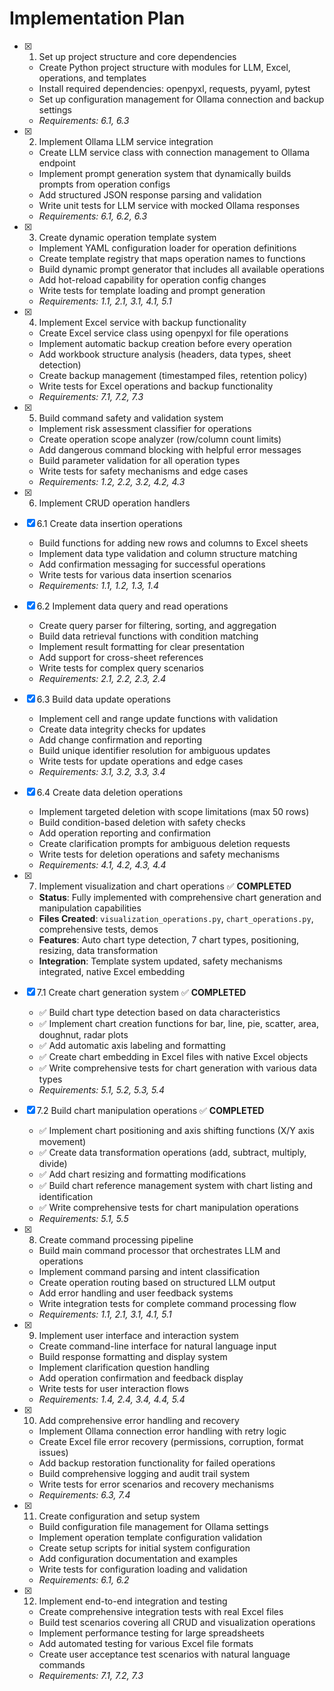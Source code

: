 # Implementation Plan

- [x] 1. Set up project structure and core dependencies





  - Create Python project structure with modules for LLM, Excel, operations, and templates
  - Install required dependencies: openpyxl, requests, pyyaml, pytest
  - Set up configuration management for Ollama connection and backup settings
  - _Requirements: 6.1, 6.3_

- [x] 2. Implement Ollama LLM service integration




  - Create LLM service class with connection management to Ollama endpoint
  - Implement prompt generation system that dynamically builds prompts from operation configs
  - Add structured JSON response parsing and validation
  - Write unit tests for LLM service with mocked Ollama responses
  - _Requirements: 6.1, 6.2, 6.3_

- [x] 3. Create dynamic operation template system





  - Implement YAML configuration loader for operation definitions
  - Create template registry that maps operation names to functions
  - Build dynamic prompt generator that includes all available operations
  - Add hot-reload capability for operation config changes
  - Write tests for template loading and prompt generation
  - _Requirements: 1.1, 2.1, 3.1, 4.1, 5.1_

- [x] 4. Implement Excel service with backup functionality





  - Create Excel service class using openpyxl for file operations
  - Implement automatic backup creation before every operation
  - Add workbook structure analysis (headers, data types, sheet detection)
  - Create backup management (timestamped files, retention policy)
  - Write tests for Excel operations and backup functionality
  - _Requirements: 7.1, 7.2, 7.3_

- [x] 5. Build command safety and validation system





  - Implement risk assessment classifier for operations
  - Create operation scope analyzer (row/column count limits)
  - Add dangerous command blocking with helpful error messages
  - Build parameter validation for all operation types
  - Write tests for safety mechanisms and edge cases
  - _Requirements: 1.2, 2.2, 3.2, 4.2, 4.3_

- [x] 6. Implement CRUD operation handlers





- [x] 6.1 Create data insertion operations


  - Build functions for adding new rows and columns to Excel sheets
  - Implement data type validation and column structure matching
  - Add confirmation messaging for successful operations
  - Write tests for various data insertion scenarios
  - _Requirements: 1.1, 1.2, 1.3, 1.4_

- [x] 6.2 Implement data query and read operations


  - Create query parser for filtering, sorting, and aggregation
  - Build data retrieval functions with condition matching
  - Implement result formatting for clear presentation
  - Add support for cross-sheet references
  - Write tests for complex query scenarios
  - _Requirements: 2.1, 2.2, 2.3, 2.4_

- [x] 6.3 Build data update operations


  - Implement cell and range update functions with validation
  - Create data integrity checks for updates
  - Add change confirmation and reporting
  - Build unique identifier resolution for ambiguous updates
  - Write tests for update operations and edge cases
  - _Requirements: 3.1, 3.2, 3.3, 3.4_

- [x] 6.4 Create data deletion operations




  - Implement targeted deletion with scope limitations (max 50 rows)
  - Build condition-based deletion with safety checks
  - Add operation reporting and confirmation
  - Create clarification prompts for ambiguous deletion requests
  - Write tests for deletion operations and safety mechanisms
  - _Requirements: 4.1, 4.2, 4.3, 4.4_

- [x] 7. Implement visualization and chart operations ✅ **COMPLETED**
  - **Status**: Fully implemented with comprehensive chart generation and manipulation capabilities
  - **Files Created**: `visualization_operations.py`, `chart_operations.py`, comprehensive tests, demos
  - **Features**: Auto chart type detection, 7 chart types, positioning, resizing, data transformation
  - **Integration**: Template system updated, safety mechanisms integrated, native Excel embedding

- [x] 7.1 Create chart generation system ✅ **COMPLETED**
  - ✅ Build chart type detection based on data characteristics
  - ✅ Implement chart creation functions for bar, line, pie, scatter, area, doughnut, radar plots
  - ✅ Add automatic axis labeling and formatting
  - ✅ Create chart embedding in Excel files with native Excel objects
  - ✅ Write comprehensive tests for chart generation with various data types
  - _Requirements: 5.1, 5.2, 5.3, 5.4_

- [x] 7.2 Build chart manipulation operations ✅ **COMPLETED**
  - ✅ Implement chart positioning and axis shifting functions (X/Y axis movement)
  - ✅ Create data transformation operations (add, subtract, multiply, divide)
  - ✅ Add chart resizing and formatting modifications
  - ✅ Build chart reference management system with chart listing and identification
  - ✅ Write comprehensive tests for chart manipulation operations
  - _Requirements: 5.1, 5.5_

- [x] 8. Create command processing pipeline





  - Build main command processor that orchestrates LLM and operations
  - Implement command parsing and intent classification
  - Create operation routing based on structured LLM output
  - Add error handling and user feedback systems
  - Write integration tests for complete command processing flow
  - _Requirements: 1.1, 2.1, 3.1, 4.1, 5.1_

- [x] 9. Implement user interface and interaction system





  - Create command-line interface for natural language input
  - Build response formatting and display system
  - Implement clarification question handling
  - Add operation confirmation and feedback display
  - Write tests for user interaction flows
  - _Requirements: 1.4, 2.4, 3.4, 4.4, 5.4_

- [x] 10. Add comprehensive error handling and recovery







  - Implement Ollama connection error handling with retry logic
  - Create Excel file error recovery (permissions, corruption, format issues)
  - Add backup restoration functionality for failed operations
  - Build comprehensive logging and audit trail system
  - Write tests for error scenarios and recovery mechanisms
  - _Requirements: 6.3, 7.4_

- [x] 11. Create configuration and setup system







  - Build configuration file management for Ollama settings
  - Implement operation template configuration validation
  - Create setup scripts for initial system configuration
  - Add configuration documentation and examples
  - Write tests for configuration loading and validation
  - _Requirements: 6.1, 6.2_

- [x] 12. Implement end-to-end integration and testing





  - Create comprehensive integration tests with real Excel files
  - Build test scenarios covering all CRUD and visualization operations
  - Implement performance testing for large spreadsheets
  - Add automated testing for various Excel file formats
  - Create user acceptance test scenarios with natural language commands
  - _Requirements: 7.1, 7.2, 7.3_